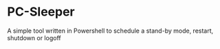 # PC-Sleeper
A simple tool written in Powershell to schedule a stand-by mode, restart, shutdown or logoff  

